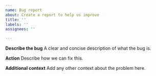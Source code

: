 ```yaml
---
name: Bug report
about: Create a report to help us improve
title: ''
labels: ''
assignees: ''

---
```


**Describe the bug**
A clear and concise description of what the bug is.

**Action**
Describe how we can fix this.

**Additional context**
Add any other context about the problem here.
